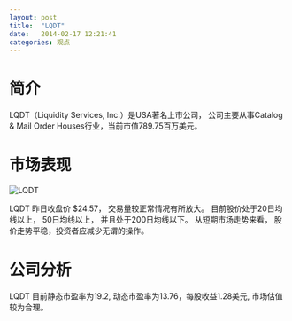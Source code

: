 ```yaml
---
layout: post
title:  "LQDT"
date:   2014-02-17 12:21:41
categories: 观点
---
```


# 简介
LQDT（Liquidity Services, Inc.）是USA著名上市公司，
公司主要从事Catalog & Mail Order Houses行业，当前市值789.75百万美元。

# 市场表现

![LQDT](http://finviz.com/chart.ashx?t=LQDT&ty=c&ta=1&p=d&s=l)

LQDT 昨日收盘价 $24.57，
交易量较正常情况有所放大。
目前股价处于20日均线以上，
50日均线以上，
并且处于200日均线以下。
从短期市场走势来看，
股价走势平稳，投资者应减少无谓的操作。

# 公司分析
LQDT 目前静态市盈率为19.2, 动态市盈率为13.76，每股收益1.28美元,
市场估值较为合理。
